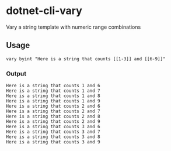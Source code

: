 # dotnet-cli-vary
Vary a string template with numeric range combinations

## Usage

`vary byint "Here is a string that counts [[1-3]] and [[6-9]]"`

### Output

```
Here is a string that counts 1 and 6
Here is a string that counts 1 and 7
Here is a string that counts 1 and 8
Here is a string that counts 1 and 9
Here is a string that counts 2 and 6
Here is a string that counts 2 and 7
Here is a string that counts 2 and 8
Here is a string that counts 2 and 9
Here is a string that counts 3 and 6
Here is a string that counts 3 and 7
Here is a string that counts 3 and 8
Here is a string that counts 3 and 9
```
